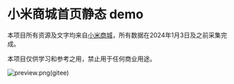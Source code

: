 # 小米商城首页静态 demo

本项目所有资源及文字均来自[小米商城](https://www.mi.com/shop)，所有数据在2024年1月3日及之前采集完成。

本项目仅供学习和参考之用，禁止用于任何商业用途。


![preview.png(gitee)](https://gitee.com/xiangheng08/mi-shop-home-static/raw/main/public/preview.png)